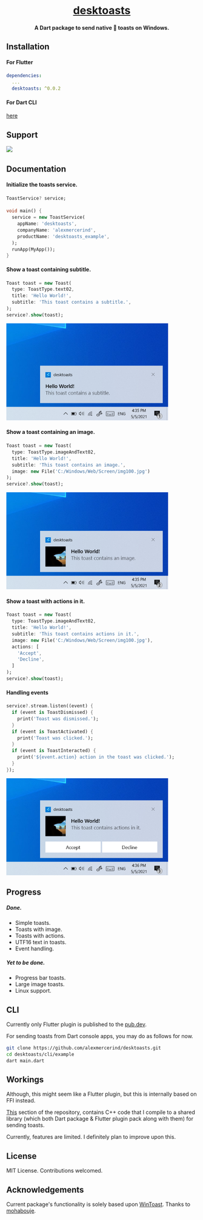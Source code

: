 <h1 align="center"><a href="https://github.com/alexmercerind/desktoasts">desktoasts</a></h1>
<h4 align="center">A Dart package to send native 💬 toasts on Windows.</h4>


## Installation

#### For Flutter

```yaml
dependencies:
  ...
  desktoasts: ^0.0.2
```

#### For Dart CLI

[here](https://github.com/alexmercerind/desktoasts#cli)

## Support

<a href="https://www.buymeacoffee.com/alexmercerind"><img src="https://img.buymeacoffee.com/button-api/?text=Buy me a coffee&emoji=&slug=alexmercerind&button_colour=FFDD00&font_colour=000000&font_family=Cookie&outline_colour=000000&coffee_colour=ffffff"></a>

## Documentation

#### Initialize the toasts service.

```dart
ToastService? service;

void main() {
  service = new ToastService(
    appName: 'desktoasts',
    companyName: 'alexmercerind',
    productName: 'desktoasts_example',
  );
  runApp(MyApp());
}
```

#### Show a toast containing subtitle.

```dart
Toast toast = new Toast(
  type: ToastType.text02,
  title: 'Hello World!',
  subtitle: 'This toast contains a subtitle.',
);
service?.show(toast);
```

<img src="https://github.com/alexmercerind/desktoasts/blob/assets/Capture01.PNG?raw=true" height="256"></img>

#### Show a toast containing an image.

```dart
Toast toast = new Toast(
  type: ToastType.imageAndText02,
  title: 'Hello World!',
  subtitle: 'This toast contains an image.',
  image: new File('C:/Windows/Web/Screen/img100.jpg')
);
service?.show(toast);
```

<img src="https://github.com/alexmercerind/desktoasts/blob/assets/Capture02.PNG?raw=true" height="256"></img>

#### Show a toast with actions in it.

```dart
Toast toast = new Toast(
  type: ToastType.imageAndText02,
  title: 'Hello World!',
  subtitle: 'This toast contains actions in it.',
  image: new File('C:/Windows/Web/Screen/img100.jpg'),
  actions: [
    'Accept',
    'Decline',
  ]
);
service?.show(toast);
```

#### Handling events

```dart
service?.stream.listen((event) {
  if (event is ToastDismissed) {
    print('Toast was dismissed.');
  }
  if (event is ToastActivated) {
    print('Toast was clicked.');
  }
  if (event is ToastInteracted) {
    print('${event.action} action in the toast was clicked.');
  }
});
```

<img src="https://github.com/alexmercerind/desktoasts/blob/assets/Capture03.PNG?raw=true" height="256"></img>

## Progress

##### Done.
- Simple toasts.
- Toasts with image.
- Toasts with actions.
- UTF16 text in toasts.
- Event handling.

##### Yet to be done.
- Progress bar toasts.
- Large image toasts.
- Linux support.

## CLI

Currently only Flutter plugin is published to the [pub.dev](https://pub.dev).

For sending toasts from Dart console apps, you may do as follows for now.

```bash
git clone https://github.com/alexmercerind/desktoasts.git
cd desktoasts/cli/example
dart main.dart
```

## Workings

Although, this might seem like a Flutter plugin, but this is internally based on FFI instead. 

[This](https://github.com/alexmercerind/desktoasts/tree/master/desktoasts) section of the repository, contains C++ code that I compile to a shared library (which both Dart package & Flutter plugin pack along with them) for sending toasts.

Currently, features are limited. I definitely plan to improve upon this.

## License

MIT License. Contributions welcomed.

## Acknowledgements

Current package's functionality is solely based upon [WinToast](https://github.com/mohabouje/WinToast). Thanks to [mohabouje](https://github.com/mohabouje).
